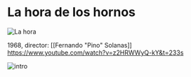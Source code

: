 # La hora de los hornos

![La hora](https://undominiopropio.files.wordpress.com/2015/08/la-hora-de-los-hornos1.jpg)

1968, director: [[Fernando "Pino" Solanas]]
https://www.youtube.com/watch?v=z2HRWWyQ-kY&t=233s

![intro](https://1.bp.blogspot.com/_uMBWi3u_ldY/Smb8-QlnvRI/AAAAAAAAAY0/JtRb4lpoiOw/s400/bscap0176.jpg)
